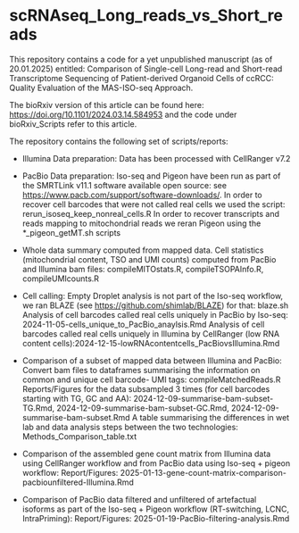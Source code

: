# scRNAseq_Long_reads_vs_Short_reads
This repository contains a code for a yet unpublished manuscript (as of 20.01.2025) entitled: Comparison of Single-cell Long-read and Short-read Transcriptome Sequencing of Patient-derived Organoid Cells of ccRCC: Quality Evaluation of the MAS-ISO-seq Approach.

The bioRxiv version of this article can be found here: https://doi.org/10.1101/2024.03.14.584953 and the code under bioRxiv_Scripts refer to this article.


The repository contains the following set of scripts/reports:

- Illumina Data preparation: Data has been processed with CellRanger v7.2

- PacBio Data preparation: Iso-seq and Pigeon have been run as part of the SMRTLink v11.1 software available open source: see https://www.pacb.com/support/software-downloads/. 
In order to recover cell barcodes that were not called real cells we used the script: rerun_isoseq_keep_nonreal_cells.R
In order to recover transcripts and reads mapping to mitochondrial reads we reran Pigeon using the *_pigeon_getMT.sh scripts

- Whole data summary computed from mapped data.
Cell statistics (mitochondrial content, TSO and UMI counts) computed from PacBio and Illumina bam files: compileMITOstats.R, compileTSOPAInfo.R, compileUMIcounts.R

- Cell calling: 
Empty Droplet analysis is not part of the Iso-seq workflow, we ran BLAZE (see https://github.com/shimlab/BLAZE) for that: blaze.sh
Analysis of cell barcodes called real cells uniquely in PacBio by Iso-seq: 2024-11-05-cells_unique_to_PacBio_anaylsis.Rmd
Analysis of cell barcodes called real cells uniquely in Illumina by CellRanger (low RNA content cells):2024-12-15-lowRNAcontentcells_PacBiovsIllumina.Rmd

- Comparison of a subset of mapped data between Illumina and PacBio:
Convert bam files to dataframes summarising the information on common and unique cell barcode- UMI tags: compileMatchedReads.R
Reports/Figures for the data subsampled 3 times (for cell barcodes starting with TG, GC and AA): 2024-12-09-summarise-bam-subset-TG.Rmd, 2024-12-09-summarise-bam-subset-GC.Rmd, 2024-12-09-summarise-bam-subset.Rmd
A table summarising the differences in wet lab and data analysis steps between the two technologies: Methods_Comparison_table.txt

- Comparison of the assembled gene count matrix from Illumina data using CellRanger workflow and from PacBio data using Iso-seq + pigeon workflow:
Report/Figures: 2025-01-13-gene-count-matrix-comparison-pacbiounfiltered-Illumina.Rmd

- Comparison of PacBio data filtered and unfiltered of artefactual isoforms as part of the Iso-seq + Pigeon workflow (RT-switching, LCNC, IntraPriming):
Report/Figures: 2025-01-19-PacBio-filtering-analysis.Rmd






